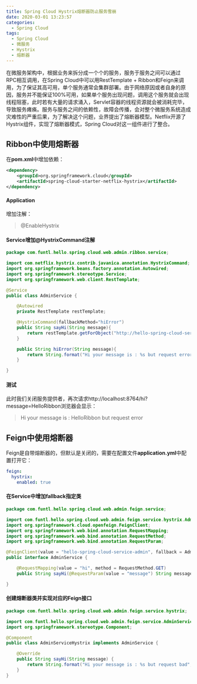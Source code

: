 ```yaml
---
title: Spring Cloud Hystrix熔断器防止服务雪崩
date: 2020-03-01 13:23:57
categories:
  - Spring Cloud
tags:
  - Spring Cloud
  - 微服务
  - Hystrix
  - 熔断器
---
```


在微服务架构中，根据业务来拆分成一个个的服务，服务于服务之间可以通过RPC相互调用，在Spring Cloud中可以用RestTemplate + Ribbon和Feign来调用，为了保证其高可用，单个服务通常会集群部署。由于网络原因或者自身的原因，服务并不能保证100%可用，如果单个服务出现问题，调用这个服务就会出现线程阻塞，此时若有大量的请求涌入，Servlet容器的线程资源就会被消耗完毕，导致服务瘫痪。服务与服务之间的依赖性，故障会传播，会对整个微服务系统造成灾难性的严重后果，为了解决这个问题，业界提出了熔断器模型。Netflix开源了Hystrix组件，实现了熔断器模式，Spring Cloud对这一组件进行了整合。
<!--more-->

## Ribbon中使用熔断器

在**pom.xml**中增加依赖：
```xml
<dependency>
	<groupId>org.springframework.cloud</groupId>
	<artifactId>spring-cloud-starter-netflix-hystrix</artifactId>
</dependency>
```

#### Application

增加注解：
> @EnableHystrix

#### Service增加@HystrixCommand注解

```java
package com.funtl.hello.spring.cloud.web.admin.ribbon.service;

import com.netflix.hystrix.contrib.javanica.annotation.HystrixCommand;
import org.springframework.beans.factory.annotation.Autowired;
import org.springframework.stereotype.Service;
import org.springframework.web.client.RestTemplate;

@Service
public class AdminService {

    @Autowired
    private RestTemplate restTemplate;

    @HystrixCommand(fallbackMethod="hiError")
    public String sayHi(String message){
        return restTemplate.getForObject("http://hello-spring-cloud-service-admin/hi?message=" + message, String.class);
    }

    public String hiError(String message){
        return String.format("Hi your message is : %s but request error", message);
    }

}
```

#### 测试

此时我们关闭服务提供者，再次请求http://localhost:8764/hi?message=HelloRibbon浏览器会显示：
> Hi your message is : HelloRibbon but request error



## Feign中使用熔断器

Feign是自带熔断器的，但默认是关闭的，需要在配置文件**application.yml**中配置打开它：
```yaml
feign:
  hystrix:
    enabled: true
```

#### 在Service中增加fallback指定类

```java
package com.funtl.hello.spring.cloud.web.admin.feign.service;

import com.funtl.hello.spring.cloud.web.admin.feign.service.hystrix.AdminServiceHystrix;
import org.springframework.cloud.openfeign.FeignClient;
import org.springframework.web.bind.annotation.RequestMapping;
import org.springframework.web.bind.annotation.RequestMethod;
import org.springframework.web.bind.annotation.RequestParam;

@FeignClient(value = "hello-spring-cloud-service-admin", fallback = AdminServiceHystrix.class)
public interface AdminService {

    @RequestMapping(value = "hi", method = RequestMethod.GET)
    public String sayHi(@RequestParam(value = "message") String message);

}
```

#### 创建熔断器类并实现对应的Feign接口

```java
package com.funtl.hello.spring.cloud.web.admin.feign.service.hystrix;

import com.funtl.hello.spring.cloud.web.admin.feign.service.AdminService;
import org.springframework.stereotype.Component;

@Component
public class AdminServiceHystrix implements AdminService {

    @Override
    public String sayHi(String message) {
        return String.format("Hi your message is : %s but request bad", message);
    }
}
```
